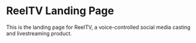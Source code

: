 # ReelTV Landing Page

This is the landing page for ReelTV, a voice-controlled social media casting and livestreaming product.
